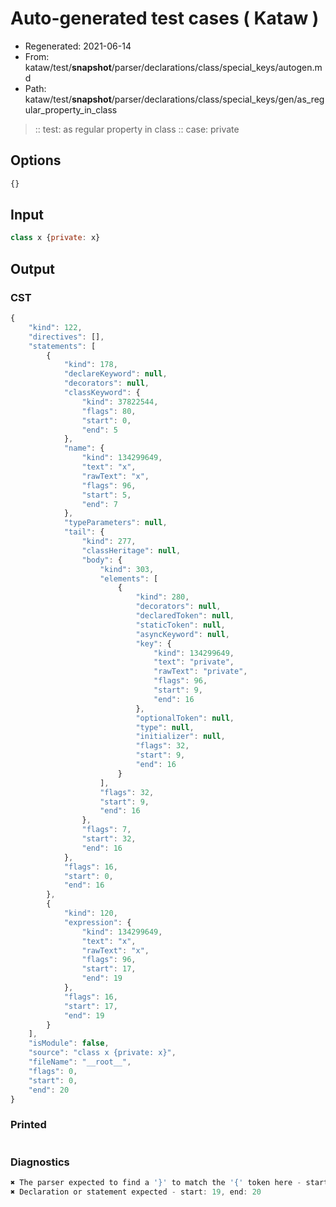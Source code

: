 # Auto-generated test cases ( Kataw )
- Regenerated: 2021-06-14
- From: kataw/test/__snapshot__/parser/declarations/class/special_keys/autogen.md
- Path: kataw/test/__snapshot__/parser/declarations/class/special_keys/gen/as_regular_property_in_class
> :: test: as regular property in class
> :: case: private
## Options

`````js
{}
`````
## Input

`````js
class x {private: x}
`````
## Output

### CST

```javascript
{
    "kind": 122,
    "directives": [],
    "statements": [
        {
            "kind": 178,
            "declareKeyword": null,
            "decorators": null,
            "classKeyword": {
                "kind": 37822544,
                "flags": 80,
                "start": 0,
                "end": 5
            },
            "name": {
                "kind": 134299649,
                "text": "x",
                "rawText": "x",
                "flags": 96,
                "start": 5,
                "end": 7
            },
            "typeParameters": null,
            "tail": {
                "kind": 277,
                "classHeritage": null,
                "body": {
                    "kind": 303,
                    "elements": [
                        {
                            "kind": 280,
                            "decorators": null,
                            "declaredToken": null,
                            "staticToken": null,
                            "asyncKeyword": null,
                            "key": {
                                "kind": 134299649,
                                "text": "private",
                                "rawText": "private",
                                "flags": 96,
                                "start": 9,
                                "end": 16
                            },
                            "optionalToken": null,
                            "type": null,
                            "initializer": null,
                            "flags": 32,
                            "start": 9,
                            "end": 16
                        }
                    ],
                    "flags": 32,
                    "start": 9,
                    "end": 16
                },
                "flags": 7,
                "start": 32,
                "end": 16
            },
            "flags": 16,
            "start": 0,
            "end": 16
        },
        {
            "kind": 120,
            "expression": {
                "kind": 134299649,
                "text": "x",
                "rawText": "x",
                "flags": 96,
                "start": 17,
                "end": 19
            },
            "flags": 16,
            "start": 17,
            "end": 19
        }
    ],
    "isModule": false,
    "source": "class x {private: x}",
    "fileName": "__root__",
    "flags": 0,
    "start": 0,
    "end": 20
}
```

### Printed

```javascript

```

### Diagnostics

```javascript
✖ The parser expected to find a '}' to match the '{' token here - start: 16, end: 17
✖ Declaration or statement expected - start: 19, end: 20

```

